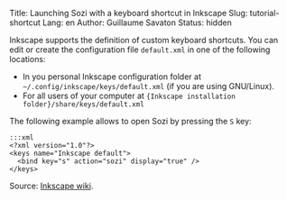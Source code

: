 Title: Launching Sozi with a keyboard shortcut in Inkscape
Slug: tutorial-shortcut
Lang: en
Author: Guillaume Savaton
Status: hidden

Inkscape supports the definition of custom keyboard shortcuts.
You can edit or create the configuration file ``default.xml`` in one of the following locations:

* In you personal Inkscape configuration folder at ``~/.config/inkscape/keys/default.xml`` (if you are using GNU/Linux).
* For all users of your computer at ``{Inkscape installation folder}/share/keys/default.xml``

The following example allows to open Sozi by pressing the ``S`` key:

    :::xml
    <?xml version="1.0"?>
    <keys name="Inkscape default">
      <bind key="s" action="sozi" display="true" />
    </keys>

Source: [Inkscape wiki](http://wiki.inkscape.org/wiki/index.php/Customizing_Inkscape).
